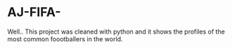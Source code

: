 # AJ-FIFA-
Well.. 
This project was cleaned with python and it shows the profiles of the most common foootballers in the world.